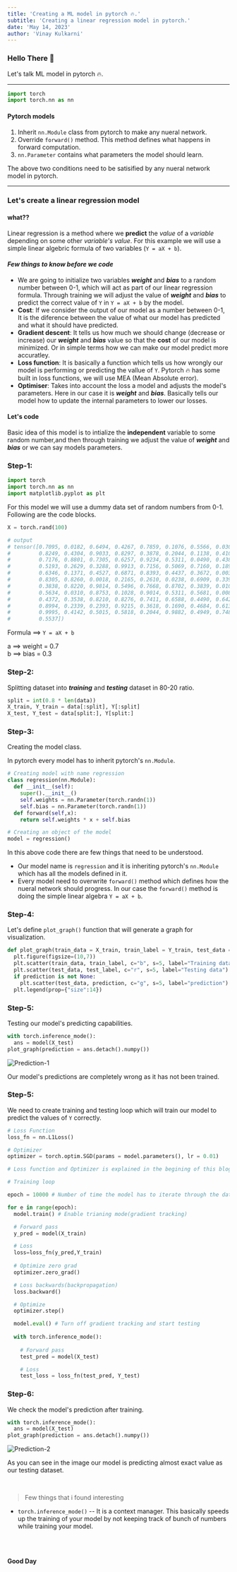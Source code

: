 ```yaml
---
title: 'Creating a ML model in pytorch 🔥.'
subtitle: 'Creating a linear regression model in pytorch.'
date: 'May 14, 2023'
author: 'Vinay Kulkarni'
---
```


### Hello There 🐼

Let's talk ML model in pytorch 🔥.

___

```python
import torch
import torch.nn as nn
```


#### Pytorch models
1. Inherit `nn.Module` class from pytorch to make any nueral network.
2. Override `forward()` method. This method defines what happens in forward computation.
3. `nn.Parameter` contains what parameters the model should learn.

The above two conditions need to be satisified by any nueral network model in pytorch.

___
### Let's create a linear regression model

#### **what??**

Linear regression is a method where we **predict** the _value_ of a _variable_ depending on some other _variable's value_. For this example we will use a simple linear algebric formula of two variables (`Y = aX + b`).

#### _**Few things to know before we code**_

* We are going to initialize two variables _**weight**_ and _**bias**_ to a random number between 0-1, which will act as part of our linear regression formula. Through training we will adjust the value of _**weight**_ and _**bias**_ to predict the correct value of `Y` in `Y = aX + b` by the model.
* **Cost**: If we consider the output of our model as a number between 0-1, It is the diference between the value of what our model has predicted and what it should have predicted.
* **Gradient descent**: It tells us how much we should change (decrease or increase) our _**weight**_ and _**bias**_ value so that the **cost** of our model is minimized. Or in simple terms how we can make our model predict more accuratley. 
* **Loss function**: It is basically a function which tells us how wrongly our model is performing or predicting the vallue of `Y`. Pytorch 🔥 has some built in loss functions, we will use MEA (Mean Absolute error).
* **Optimiser**: Takes into account the loss a model and adjusts the model's parameters. Here in our case it is _**weight**_ and _**bias**_. Basically tells our model how to update the internal parameters to lower our losses.


#### Let's code

Basic idea of this model is to intialize the **independent** variable to some random number,and then through training we adjust the value of _**weight**_ and _**bias**_ or we can say models parameters.

### **Step-1**:


```python
import torch
import torch.nn as nn
import matplotlib.pyplot as plt
```

For this model we will use a dummy data set of random numbers from 0-1. Following are the code blocks.

```python
X = torch.rand(100)

# output
# tensor([0.7095, 0.0182, 0.6494, 0.4267, 0.7859, 0.1076, 0.5566, 0.0305, 0.8399,
#         0.8249, 0.4304, 0.9033, 0.8297, 0.3878, 0.2044, 0.1138, 0.4107, 0.0159,
#         0.7176, 0.8801, 0.7305, 0.6257, 0.9234, 0.5311, 0.0490, 0.4387, 0.4446,
#         0.5193, 0.2629, 0.3288, 0.9913, 0.7156, 0.5069, 0.7160, 0.1891, 0.9123,
#         0.6346, 0.1371, 0.4527, 0.6871, 0.8393, 0.4437, 0.3672, 0.0039, 0.5439,
#         0.8305, 0.8260, 0.0018, 0.2165, 0.2610, 0.0238, 0.6909, 0.3391, 0.8363,
#         0.3838, 0.8220, 0.9814, 0.5496, 0.7668, 0.8702, 0.3839, 0.0109, 0.9520,
#         0.5634, 0.0310, 0.8753, 0.1028, 0.9014, 0.5311, 0.5681, 0.0084, 0.5314,
#         0.4372, 0.3538, 0.8210, 0.8276, 0.7411, 0.6588, 0.4490, 0.6421, 0.7768,
#         0.8994, 0.2339, 0.2393, 0.9215, 0.3618, 0.1690, 0.4684, 0.6130, 0.8558,
#         0.9995, 0.4142, 0.5015, 0.5818, 0.2044, 0.9882, 0.4949, 0.7489, 0.2483,
#         0.5537])

```

Formula ==> `Y = aX + b`

a ==> weight = 0.7 <br/>
b ==> bias = 0.3

### **Step-2**:

Splitting dataset into _**training**_ and _**testing**_ dataset in 80-20 ratio.

```python
split = int(0.8 * len(data))
X_train, Y_train = data[:split], Y[:split]
X_test, Y_test = data[split:], Y[split:]
```


### **Step-3**:

Creating the model class.

In pytorch every model has to inherit pytorch's `nn.Module`.

```python
# Creating model with name regression
class regression(nn.Module):
  def __init__(self):
    super().__init__()
    self.weights = nn.Parameter(torch.randn(1))
    self.bias = nn.Parameter(torch.randn(1))
  def forward(self,x): 
    return self.weights * x + self.bias
```

```python
# Creating an object of the model
model = regression()
```

In this above code there are few things that need to be understood.
* Our model name is `regression` and it is inheriting pytorch's `nn.Module` which has all the models defined in it. 
* Every model need to overwrite `forward()` method which defines how the nueral network should progress. In our case the `forward()` method is doing the simple linear algebra `Y = aX + b`.


### **Step-4**:

Let's define `plot_graph()` function that will generate a graph for visualization.

```python
def plot_graph(train_data = X_train, train_label = Y_train, test_data = X_test, test_label = Y_test, prediction = None):
  plt.figure(figsize=(10,7))
  plt.scatter(train_data, train_label, c="b", s=5, label="Training data")
  plt.scatter(test_data, test_label, c="r", s=5, label="Testing data")
  if prediction is not None:
    plt.scatter(test_data, prediction, c="g", s=5, label="prediction")
  plt.legend(prop={"size":14})
```


### **Step-5**:

Testing our model's predicting capabilities.

```python
with torch.inference_mode():
  ans = model(X_test)
plot_graph(prediction = ans.detach().numpy())
```

![Prediction-1](images/prediction_1.png)

Our model's predictions are completely wrong as it has not been trained. 


### **Step-5**:

We need to create training and testing loop which will train our model to predict the values of `Y` correctly.

```python
# Loss Function
loss_fn = nn.L1Loss()

# Optimizer
optimizer = torch.optim.SGD(params = model.parameters(), lr = 0.01)

# Loss function and Optimizer is explained in the begining of this blog post.
```

```python
# Training loop

epoch = 10000 # Number of time the model has to iterate through the dataset to learn or adjust the value of weight and bias to predict the output correctly.

for e in range(epoch):
  model.train() # Enable trianing mode(gradient tracking)

  # Forward pass
  y_pred = model(X_train)

  # Loss
  loss=loss_fn(y_pred,Y_train)
 
  # Optimize zero grad
  optimizer.zero_grad()

  # Loss backwards(backpropagation)
  loss.backward()

  # Optimize
  optimizer.step()

  model.eval() # Turn off gradient tracking and start testing
  
  with torch.inference_mode():
    
    # Forward pass
    test_pred = model(X_test)

    # Loss
    test_loss = loss_fn(test_pred, Y_test)
```

### **Step-6**:

We check the model's prediction after training.

```python
with torch.inference_mode():
  ans = model(X_test)
plot_graph(prediction = ans.detach().numpy())
```

![Prediction-2](images/prediction-2.png)

As you can see in the image our model is predicting almost exact value as our testing dataset.

<br/>

> Few things that i found interesting

* `torch.inference_mode()` -- It is a context manager. This basically speeds up the training of your model by not keeping track of bunch of numbers while training your model. 

<br/>
<br/>

**Good Day**